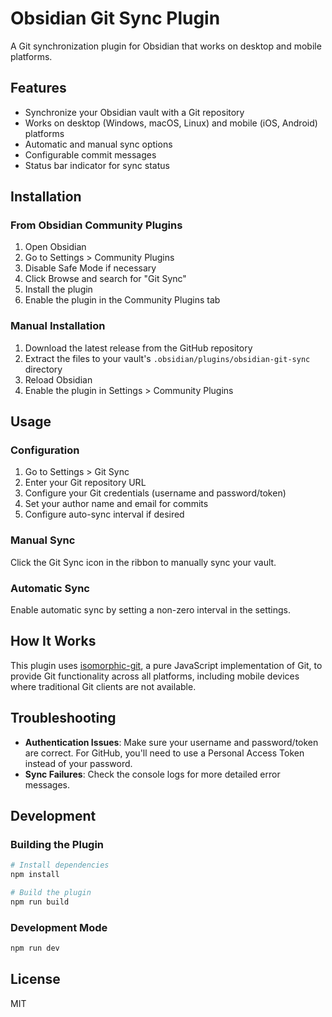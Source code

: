 # Obsidian Git Sync Plugin

A Git synchronization plugin for Obsidian that works on desktop and mobile platforms.

## Features

- Synchronize your Obsidian vault with a Git repository
- Works on desktop (Windows, macOS, Linux) and mobile (iOS, Android) platforms
- Automatic and manual sync options
- Configurable commit messages
- Status bar indicator for sync status

## Installation

### From Obsidian Community Plugins

1. Open Obsidian
2. Go to Settings > Community Plugins
3. Disable Safe Mode if necessary
4. Click Browse and search for "Git Sync"
5. Install the plugin
6. Enable the plugin in the Community Plugins tab

### Manual Installation

1. Download the latest release from the GitHub repository
2. Extract the files to your vault's `.obsidian/plugins/obsidian-git-sync` directory
3. Reload Obsidian
4. Enable the plugin in Settings > Community Plugins

## Usage

### Configuration

1. Go to Settings > Git Sync
2. Enter your Git repository URL
3. Configure your Git credentials (username and password/token)
4. Set your author name and email for commits
5. Configure auto-sync interval if desired

### Manual Sync

Click the Git Sync icon in the ribbon to manually sync your vault.

### Automatic Sync

Enable automatic sync by setting a non-zero interval in the settings.

## How It Works

This plugin uses [isomorphic-git](https://isomorphic-git.org/), a pure JavaScript implementation of Git, to provide Git functionality across all platforms, including mobile devices where traditional Git clients are not available.

## Troubleshooting

- **Authentication Issues**: Make sure your username and password/token are correct. For GitHub, you'll need to use a Personal Access Token instead of your password.
- **Sync Failures**: Check the console logs for more detailed error messages.

## Development

### Building the Plugin

```bash
# Install dependencies
npm install

# Build the plugin
npm run build
```

### Development Mode

```bash
npm run dev
```

## License

MIT
